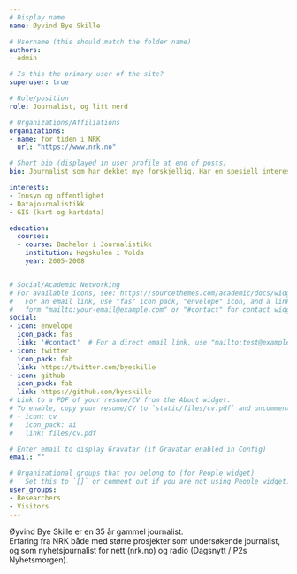 ```yaml
---
# Display name
name: Øyvind Bye Skille

# Username (this should match the folder name)
authors:
- admin

# Is this the primary user of the site?
superuser: true

# Role/position
role: Journalist, og litt nerd

# Organizations/Affiliations
organizations:
- name: for tiden i NRK
  url: "https://www.nrk.no"

# Short bio (displayed in user profile at end of posts)
bio: Journalist som har dekket mye forskjellig. Har en spesiell interesse for innsyn, kartdata og datajournalistikk.

interests:
- Innsyn og offentlighet
- Datajournalistikk
- GIS (kart og kartdata)

education:
  courses:
  - course: Bachelor i Journalistikk
    institution: Høgskulen i Volda
    year: 2005-2008


# Social/Academic Networking
# For available icons, see: https://sourcethemes.com/academic/docs/widgets/#icons
#   For an email link, use "fas" icon pack, "envelope" icon, and a link in the
#   form "mailto:your-email@example.com" or "#contact" for contact widget.
social:
- icon: envelope
  icon_pack: fas
  link: '#contact'  # For a direct email link, use "mailto:test@example.org".
- icon: twitter
  icon_pack: fab
  link: https://twitter.com/byeskille
- icon: github
  icon_pack: fab
  link: https://github.com/byeskille
# Link to a PDF of your resume/CV from the About widget.
# To enable, copy your resume/CV to `static/files/cv.pdf` and uncomment the lines below.  
# - icon: cv
#   icon_pack: ai
#   link: files/cv.pdf

# Enter email to display Gravatar (if Gravatar enabled in Config)
email: ""

# Organizational groups that you belong to (for People widget)
#   Set this to `[]` or comment out if you are not using People widget.  
user_groups:
- Researchers
- Visitors
---
```


Øyvind Bye Skille er en 35 år gammel journalist.<br/> Erfaring fra NRK både med større prosjekter som undersøkende journalist, og som nyhetsjournalist for nett (nrk.no) og radio (Dagsnytt / P2s Nyhetsmorgen).
